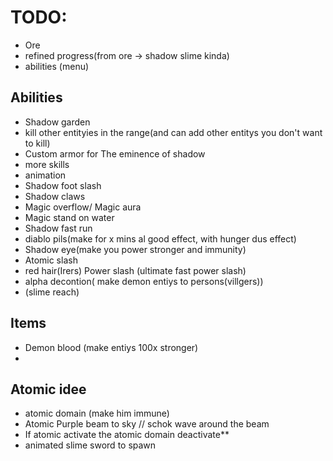 # TODO:
  - Ore
  - refined progress(from ore -> shadow slime kinda)
  - abilities (menu)

## **Abilities**
  - Shadow garden
  - kill other entityies in the range(and can add other entitys you don't want to kill)
  - Custom armor for The eminence of shadow
  - more skills
  - animation
  - Shadow foot slash
  - Shadow claws
  - Magic overflow/ Magic aura
  - Magic stand on water
  - Shadow fast run
  - diablo pils(make for x mins al good effect, with hunger dus effect)
  - Shadow eye(make you power stronger and immunity)
  - Atomic slash
  - red hair(Irers) Power slash (ultimate fast power slash)
  - alpha decontion( make demon entiys to persons(villgers))
  - (slime reach)

## **Items**
  - Demon blood (make entiys 100x stronger)
  - 

## **Atomic idee**
  - atomic domain (make him immune)
  - Atomic Purple beam to sky // schok wave around the beam
  - If atomic activate the atomic domain deactivate**
  - animated slime sword to spawn